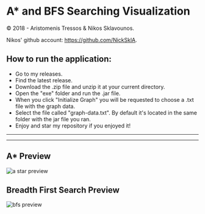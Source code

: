 # A* and BFS Searching Visualization
© 2018 - Aristomenis Tressos & Nikos Sklavounos.

Nikos' github account: https://github.com/NickSklA.

## How to run the application:

- Go to my releases.
- Find the latest release.
- Download the .zip file and unzip it at your current directory.
- Open the "exe" folder and run the .jar file.
- When you click "Initialize Graph" you will be requested to choose a .txt file with the graph data.
- Select the file called "graph-data.txt". By default it's located in the same folder with the jar file you ran.
- Enjoy and star my repository if you enjoyed it!

---------------------------------------------------
---------------------------------------------------

## Α* Preview

![a star preview](https://user-images.githubusercontent.com/34586179/48661630-b8615c00-ea7d-11e8-841c-309bc9eb9236.png)

## Breadth First Search Preview

![bfs preview](https://user-images.githubusercontent.com/34586179/48661670-7684e580-ea7e-11e8-8b67-4cca625e7cc5.png)
